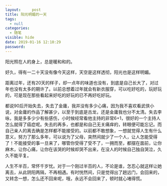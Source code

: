 ```yaml
---
layout:     post
title: 阳光明媚的一天
tags:
  - null
categories:
  - 随笔
visible: hide
date: 2019-01-16 12:10:29
password:
---
```


 阳光照在人的身上，总是暖和和的。

<!--more-->

好久，得有一二十天没有像今天这样，天空是这样透彻，阳光也是这样明媚。

距离过年，还有20天的样子，却一点年的味道也没有，到底是自己长大了，对过年也没有太多的期许了。以前总想着过年就会有新衣服穿，可以吃好吃的，玩好玩的，可是现在那些看起来好吃的好玩的已不再好吃好玩。

都说90后开始失去，失去了金庸，我并没有多少心痛，因为我不喜欢看武侠小说，对金庸的作品了解甚少，以至于到底是古龙，还是金庸我也分不太清。失去李咏，我是多多少少有些感伤，小时候经常看他主持的非常6+1，很好的一个主持人怎么就得了癌症呢。失去的再多，也都是和自己无关痛痒的，转眼便可能忘记。而自己亲人的离去确是怎样都不能接受的。以前都不敢想象，一想就觉得人生有什么意义，努力了那么多年，可以说为了父母，突然间就少了一个人，让人怎能受得了！不能接受的事一旦来了，哪管你受得了受不了，一拥而至，都摆在面前，让你麻木，让你心痛，让你在该哭的时候却哭不出来，在没人的时候自己独自哭泣，久久不能平复。

人生不半百，常怀千岁忧。对于一个刚过半百的人，不论是谁，怎忍心就这样让她离去，从此阴阳两隔，不再相遇。有时恍然间，只是觉得出了趟远门，会回来的，又转念一想，怎么还不回来呢，哦，永远不会回来了，顿时就心堵得慌。
